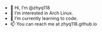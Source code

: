 - 👋 Hi, I’m @zhyq118
- 👀 I’m interested in Arch Linux.
- 🌱 I’m currently learning to code.
- 📫 You can reach me at zhyq118.github.io

<!---
zhyq118/zhyq118 is a ✨ special ✨ repository because its `README.md` (this file) appears on your GitHub profile.
You can click the Preview link to take a look at your changes.
--->
